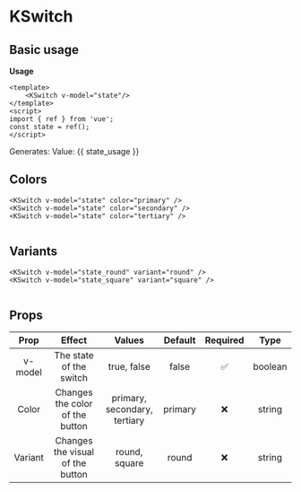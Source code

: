 <script setup>
    import { KSwitch } from '../../dist/kkore.mjs';
    import { ref } from 'vue';

    const state_usage = ref(false);
    const state_primary = ref(false);
    const state_secondary = ref(false);
    const state_tertiary = ref(false);
    const state_round = ref(false);
    const state_square = ref(false);
</script>
# KSwitch

## Basic usage
**Usage**
```vue{4}
<template>
    <KSwitch v-model="state"/>
</template>
<script>
import { ref } from 'vue';
const state = ref();
</script>
```
Generates:
<KSwitch v-model="state_usage"/>
Value: {{ state_usage }}

## Colors
```vue{4}
<KSwitch v-model="state" color="primary" />
<KSwitch v-model="state" color="secondary" />
<KSwitch v-model="state" color="tertiary" />
```
<div style="display: flex; flex-direction: row; gap: 1rem;">
    <KSwitch v-model="state_primary" color="primary" />
    <KSwitch v-model="state_secondary" color="secondary" />
    <KSwitch v-model="state_tertiary" color="tertiary" />
</div>

## Variants
```vue{4}
<KSwitch v-model="state_round" variant="round" />
<KSwitch v-model="state_square" variant="square" />
```
<div style="display: flex; flex-direction: row; gap: 1rem;">
    <KSwitch v-model="state_round" variant="round" />
    <KSwitch v-model="state_square" variant="square" />
</div>

## Props
| Prop | Effect | Values | Default | Required | Type |
|:-:|:-:|:-:|:-:|:-:|:-:|
| v-model | The state of the switch | true, false | false | :white_check_mark: | boolean |
| Color | Changes the color of the button | primary, secondary, tertiary | primary | :x: | string |
| Variant | Changes the visual of the button | round, square | round | :x: | string |
